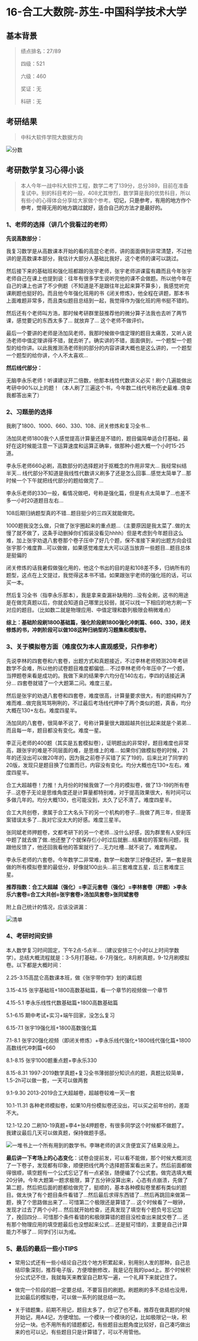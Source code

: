 # 16-合工大数院-苏生-中国科学技术大学

## 基本背景

> 绩点排名：27/89
>
> 四级：521
>
> 六级：460
>
> 奖证：无
>
> 科研：无

## 考研结果

> 中科大软件学院大数据方向 

![分数](_media/分数.png)

## 考研数学复习心得小谈

> 本人今年一战中科大软件工程，数学二考了139分，总分389，目前在准备复试中。别的科目考的一般，408尤其惨烈，数学算是我的优势科目，所以有些小的心得体会分享给大家做个参考。**切记，只是参考，有用的地方作个参考，觉得无用的地方跳过就好，适合自己的方法才是最好的。**

### 1、老师的选择（讲几个我看过的老师）

**先说高数部分：**

我复习数学是从高数课本开始的看的高昆仑老师，讲的面面俱到非常清楚，不过他讲的是高数课本部分，我估计大部分人基础比我好，这个老师的课可以跳过。

然后接下来的基础班和强化班都跟的张宇老师，张宇老师讲课蛮有趣而且今年张宇老师自己在课上也提到说：往年有很多学生说听完他的课不会做题。所以他今年在自己的课上也讲了不少例题（不知道是不是跟往年比起来算不算多），我感觉听完课刷题也挺好的。而且他今年强化班用的书《闭关修炼》，他全程在讲题，那本书上面难题非常多，而且类似题目总结到一起，我觉得作为强化班的用书挺不错的。

然后还有个老师叫方浩，那时候考研群里鼓推荐他的微分算子法我也去听了两节课，感觉要记的东西太多了... 就放弃了... 这个老师不做评价。

最后一个要讲的老师是汤加凤老师，我那时候做中值定理的题目太痛苦，又听人说汤老师中值定理讲得不错，就去听了。确实讲的不错，面面俱到，一个题型一个题型的给你讲。以此我推测汤老师别的部分的内容讲课大概也是这么讲的，一个题型一个题型的给你讲，个人不太喜欢...

**然后线代部分：**

无脑李永乐老师！听课建议开二倍数，他那本线性代数讲义必买！刷个几遍能做出考研中90%以上的题！（本人刷了三遍这个书，今年数二线代号称历史最难..侥幸我都答出来了）

### 2、习题册的选择

我刷了1800、1000、660、330、108、闭关修炼和复习全书…

汤加凤老师1800我个人感觉提高计算量还是不错的，题目偏简单适合打基础，最好在这时候能注意一下运算速度和运算正确率，做那种小题大概一个小时15-25道。

李永乐老师660必刷，高数部分的选择题对于抠概念的作用非常大... 我经常纠结半天... 线代部分不知道是我线性代数讲义刷多了还是怎么回事...感觉太简单了...那时候一个下午就把线代部分的题给做完了...

李永乐老师的330一般，看情况做吧，号称是强化篇，但是有点太简单了…也差不多一小时20道题目左右...

108后期归纳题型真的不错…题目挺少的三四天就能做完。

1000题我没怎么做，只做了张宇圈起来的重点题...（主要原因是我太菜了..做的太慢了就不做了，这条手动删掉你们假装没看见hhhh）但是考虑到今年题目这么难，加上张宇劝退八套卷那个卷子压中了好几个题，保不准接下来的出题方向会往张宇那个难度靠...可以做做，如果感觉难度太大可以适当放弃一些题目…题目总体是挺偏的

闭关修炼的话我暑假做强化用的，他这个书出的目的是和108差不多，归纳所有的题型，这点在上文提过，我觉得这本书不错。如果跟张宇老师的强化班的话，可以买一本。

然后复习全书（指李永乐那本），我是拿来查漏补缺用的…没有全刷，这书的用途是在做完真题以后，你就会知道自己哪里比较弱，就可以找一下相应的地方刷一下对应的题目。（比如数二就是物理应用、中值定理和数列极限会稍微难点）

**综上：基础阶段刷1800基础篇，强化阶段刷1800强化冲刺篇、660、330，闭关修炼的书，冲刺阶段可以做108这种归纳型的习题集和模拟卷。**

### 3、关于模拟卷方面（难度仅为本人直观感受，只作参考）

先说李林的四套卷和六套卷，出题方式和真题接近，不过李林老师预测20年考研数学不会难，所以他的试卷题目难度都偏低… 不过李林老师今年压中了一个题，当押题卷来看是成功的。我做下来的结果李六均分在140左右，李四的话接近满分... 四套卷就错了一个大题第二问。难度三星。

然后是张宇的劝退八套卷和四套卷，难度很高，计算量要求很大，有的题纯粹为了难而难...做完我骂骂咧咧的，不过最后考场线代押中了两个类似的题，真香，均分大概在130+左右。难度四星半。

汤加凤的八套卷，很简单不说了，号称计算量很大跟超越共创比起来就是个弟弟...而且每一年，题目都没有变化。难度一星。

李正元老师的400题（其实是五套模拟卷），证明题出的非常好，题目难度也非常高，跟张宇的难是不同层面的难，是思维上的难... 如果你们做模拟卷的时候，21年的还没出可以做20年的，因为我之前卷子买错了买了19的，后来比对了同学的20版，发现只是题目换了位置而已，内容没有变化。均分大概也在130+左右。难度四星半。

合工大超越卷！力推！九月份的时候我做了一个月的模拟卷，做了13-19的所有卷子...这卷子无论是思维角度还是计算量都特别难，对于提高效果很大，有时间可以多做几年的。均分大概130，也可能没到，太久了记不清了。难度四星半。

合工大共创卷，隶属于合工大名头下的另一个机构的卷子...我做了两三年，但是答案错误太多了...我对它没太大的好感。难度三星半。

张同斌老师押题卷，文都考研下的另一个老师...没什么好感，因为群里有人安利压中题了就去做了做..他还整了个就保存仨小时过后就删...结果给的答案有问题，我跟他反馈了，他还回我看他的答案就行了...无力吐槽...就不说了。难度两星。

李永乐老师的六套卷。今年数学二非常难，数学一和数学三好像还好。第一套是我做的所有模拟卷里的最低分，好像就100出头...前三套难度五星，后三套难度三星。

**推荐指数：合工大超越（强化）=李正元套卷（强化）=李林套卷（押题）>李永乐六套卷=合工大共创=张宇套卷>汤加凤套卷>张同斌套卷**

附上自己统计的情况，应该没讲漏：

![清单](_media/清单.png)

### 4、考研时间安排

本人数学复习时间固定，下午2点-5点半...（建议安排三个小时以上时间学数学）。总结大概流程就是：3-5月打基础，6-7月强化，8月刷真题，9-12月刷模拟卷。以下都是大概时间：

2.25-3.15高昆仑高数课本班，做《张宇带你学》划的课后题

3.15-4.15 张宇基础班+1800高数基础篇，看一个章节的视频做一个章节

4.15-5.1 李永乐线性代数基础篇+1800高数基础篇

5.1-6.15 期中考试+实习+端午回家，没怎么复习

6.15-7.1 张宇19强化班+1800高数强化篇

7.1-8.1  张宇20强化视频（即闭关修炼）+李永乐线代强化+1800线代强化篇+1800高数线代冲刺篇+660

8.1-8.15 张宇1000题重点题+李永乐330

8.15-8.31 1997-2019数学真题+复习全书薄弱部分知识点的题，真题比较简单，1.5-2h可以做一套，一天可以做两套

9.1-9.30 2013-2019合工大超越卷，超越卷较难一天一套

10.1-11.31 各种老师模拟卷，如果10月份模拟卷还没出，可以买之前年份的，差距不大。

12.1-12.20 二刷10-19真题+李4+张4押题卷，有很多同学这个时候都不做题了。我建议最后几天可以做真题，保持做题手感。

![一堆书](_media/一堆书.png)上一个所有用到的数学书。李琳老师的讲义贪便宜买了结果没用上。

**最后讲一下考场上的心态变化**：试卷会提前发，可以看不能做，那个时候大概浏览了一下卷子，发现都有印象，顺便把线代两个选择题答案看出来了。然后前面都做得很顺，填空题有一个公式忘记了有一点紧张，随便编了个公式套。做完选填大概20分钟。今年大题第一题求极限，算了五分钟没算出来，心态有点崩溃，先做了第二题，然后把后面的题都给做完了，挺顺的，基本各种模拟卷里都有类似的题目。做太快了有个题目条件看错了...然后最后求得东西错了...然后再跳回来做第一题，换了个思路做出来了... 可惜第二个极限还是算错了... 这个时候看了一眼钟，发现才过去了两个小时... 然后就开始检查，还真发现了填空有个题负号忘记加了，挽回四分... 可惜那个条件看错的和极限算错的题目没检查出来就交卷了... 还有那个物理应用的填空题最后也没想起来公式... 还是挺可惜的，主要是自己计算能力不够了... 同学们引以为戒。

### 5、最后的最后一些小TIPS

* 常用公式还有一些小结论自己找个地方积累起来，别用别人发的那种，自己总结印象深刻，推荐电子版，方便增删修改，我是记在我的ipad上。那个时候积分公式记不住，我就每天来教室自己默写一遍，一个礼拜下来就记住了。

* 做完一个阶段的题一定要总结，不要盲目的刷题。刷题刷的多不总结也没用，比如最后的模拟卷，可以做一系列的就总结一次。

* 关于错题集，前期不用记，题目太多了，你记了也不看。推荐在做真题的时候开始记，用A4记，方便增加。一个模块一个模块的记，比如极限记一块，积分记一块。也不用所有的错题都记，有些题目出题角度比较好，自己凑巧做出来的也可以记，有些题目只是计算错了，可以不用管他。